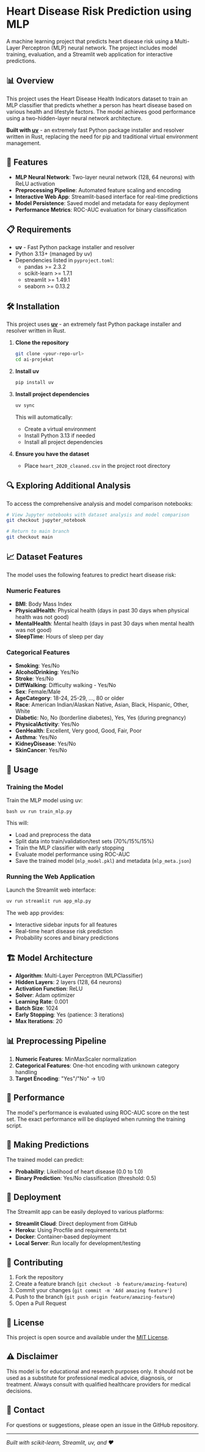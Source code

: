 # Heart Disease Risk Prediction using MLP

A machine learning project that predicts heart disease risk using a Multi-Layer Perceptron (MLP) neural network. The project includes model training, evaluation, and a Streamlit web application for interactive predictions.

## 📊 Overview

This project uses the Heart Disease Health Indicators dataset to train an MLP classifier that predicts whether a person has heart disease based on various health and lifestyle factors. The model achieves good performance using a two-hidden-layer neural network architecture.

**Built with [uv](https://github.com/astral-sh/uv)** - an extremely fast Python package installer and resolver written in Rust, replacing the need for pip and traditional virtual environment management.

## 🚀 Features

- **MLP Neural Network**: Two-layer neural network (128, 64 neurons) with ReLU activation
- **Preprocessing Pipeline**: Automated feature scaling and encoding
- **Interactive Web App**: Streamlit-based interface for real-time predictions
- **Model Persistence**: Saved model and metadata for easy deployment
- **Performance Metrics**: ROC-AUC evaluation for binary classification

## 📋 Requirements

- **uv** - Fast Python package installer and resolver
- Python 3.13+ (managed by uv)
- Dependencies listed in `pyproject.toml`:
  - pandas >= 2.3.2
  - scikit-learn >= 1.7.1
  - streamlit >= 1.49.1
  - seaborn >= 0.13.2

## 🛠️ Installation

This project uses **[uv](https://github.com/astral-sh/uv)** - an extremely fast Python package installer and resolver written in Rust.

1. **Clone the repository**

   ```bash
   git clone <your-repo-url>
   cd ai-projekat
   ```

2. **Install uv**

   ```bash
   pip install uv
   ```

3. **Install project dependencies**

   ```bash
   uv sync
   ```

   This will automatically:

   - Create a virtual environment
   - Install Python 3.13 if needed
   - Install all project dependencies

4. **Ensure you have the dataset**
   - Place `heart_2020_cleaned.csv` in the project root directory

## 🔍 Exploring Additional Analysis

To access the comprehensive analysis and model comparison notebooks:

```bash
# View Jupyter notebooks with dataset analysis and model comparison
git checkout jupyter_notebook

# Return to main branch
git checkout main
```

## 📈 Dataset Features

The model uses the following features to predict heart disease risk:

### Numeric Features

- **BMI**: Body Mass Index
- **PhysicalHealth**: Physical health (days in past 30 days when physical health was not good)
- **MentalHealth**: Mental health (days in past 30 days when mental health was not good)
- **SleepTime**: Hours of sleep per day

### Categorical Features

- **Smoking**: Yes/No
- **AlcoholDrinking**: Yes/No
- **Stroke**: Yes/No
- **DiffWalking**: Difficulty walking - Yes/No
- **Sex**: Female/Male
- **AgeCategory**: 18-24, 25-29, ..., 80 or older
- **Race**: American Indian/Alaskan Native, Asian, Black, Hispanic, Other, White
- **Diabetic**: No, No (borderline diabetes), Yes, Yes (during pregnancy)
- **PhysicalActivity**: Yes/No
- **GenHealth**: Excellent, Very good, Good, Fair, Poor
- **Asthma**: Yes/No
- **KidneyDisease**: Yes/No
- **SkinCancer**: Yes/No

## 🔧 Usage

### Training the Model

Train the MLP model using uv:

`bash uv run train_mlp.py`

This will:

- Load and preprocess the data
- Split data into train/validation/test sets (70%/15%/15%)
- Train the MLP classifier with early stopping
- Evaluate model performance using ROC-AUC
- Save the trained model (`mlp_model.pkl`) and metadata (`mlp_meta.json`)

### Running the Web Application

Launch the Streamlit web interface:

```bash
uv run streamlit run app_mlp.py
```

The web app provides:

- Interactive sidebar inputs for all features
- Real-time heart disease risk prediction
- Probability scores and binary predictions

## 🏗️ Model Architecture

- **Algorithm**: Multi-Layer Perceptron (MLPClassifier)
- **Hidden Layers**: 2 layers (128, 64 neurons)
- **Activation Function**: ReLU
- **Solver**: Adam optimizer
- **Learning Rate**: 0.001
- **Batch Size**: 1024
- **Early Stopping**: Yes (patience: 3 iterations)
- **Max Iterations**: 20

## 📊 Preprocessing Pipeline

1. **Numeric Features**: MinMaxScaler normalization
2. **Categorical Features**: One-hot encoding with unknown category handling
3. **Target Encoding**: "Yes"/"No" → 1/0

## 🎯 Performance

The model's performance is evaluated using ROC-AUC score on the test set. The exact performance will be displayed when running the training script.

## 🔮 Making Predictions

The trained model can predict:

- **Probability**: Likelihood of heart disease (0.0 to 1.0)
- **Binary Prediction**: Yes/No classification (threshold: 0.5)

## 🚀 Deployment

The Streamlit app can be easily deployed to various platforms:

- **Streamlit Cloud**: Direct deployment from GitHub
- **Heroku**: Using Procfile and requirements.txt
- **Docker**: Container-based deployment
- **Local Server**: Run locally for development/testing

## 🤝 Contributing

1. Fork the repository
2. Create a feature branch (`git checkout -b feature/amazing-feature`)
3. Commit your changes (`git commit -m 'Add amazing feature'`)
4. Push to the branch (`git push origin feature/amazing-feature`)
5. Open a Pull Request

## 📄 License

This project is open source and available under the [MIT License](LICENSE).

## ⚠️ Disclaimer

This model is for educational and research purposes only. It should not be used as a substitute for professional medical advice, diagnosis, or treatment. Always consult with qualified healthcare providers for medical decisions.

## 📧 Contact

For questions or suggestions, please open an issue in the GitHub repository.

---

_Built with scikit-learn, Streamlit, uv, and ❤️_
